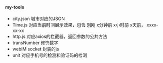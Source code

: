 #### my-tools <br>
- city.json 城市对应的JSON <br>
- Time.js 对应当前时间展示效果，包含 刚刚  x分钟前 x小时前 x天前， xxxx-xx-xx <br>
- http.js 对应axios的拦截器，返回参数的公共方法 <br>
- transNumber 修饰数字 <br>
- webIM socket 封装的js <br>
- unit 对应手机号的检测和验证码的检测 <br>
